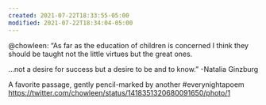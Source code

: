 ```yaml
---
created: 2021-07-22T18:33:55-05:00
modified: 2021-07-22T18:34:04-05:00
---
```


@chowleen: “As far as the education of children is concerned I think they should be taught not the little virtues but the great ones.

…not a desire for success but a desire to be and to know.”
-Natalia Ginzburg 

A favorite passage, gently pencil-marked by another
#everynightapoem https://twitter.com/chowleen/status/1418351320680091650/photo/1
